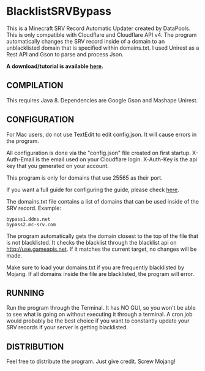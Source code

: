 # BlacklistSRVBypass
This is a Minecraft SRV Record Automatic Updater created by DataPools. This is only compatible with Cloudflare and Cloudflare API v4. The program automatically changes the SRV record inside of a domain to an unblacklisted domain that is specified within domains.txt. I used Unirest as a Rest API and Gson to parse and process Json.

**A download/tutorial is available [here](https://datapools.github.io/MCEula/bypass).**

## COMPILATION
This requires Java 8. Dependencies are Google Gson and Mashape Unirest. 

## CONFIGURATION

For Mac users, do not use TextEdit to edit config.json. It will cause errors in the program.

All configuration is done via the "config.json" file created on first startup. X-Auth-Email is the email used on your Cloudflare login. X-Auth-Key is the api key that you generated on your account.

This program is only for domains that use 25565 as their port. 

If you want a full guide for configuring the guide, please check [here](https://datapools.github.io/MCEula/bypass).

The domains.txt file contains a list of domains that can be used inside of the SRV record. Example:

```
bypass1.ddns.net
bypass2.mc-srv.com
```

The program automatically gets the domain closest to the top of the file that is not blacklisted. It checks the blacklist through the blacklist api on http://use.gameapis.net. If it matches the current target, no changes will be made.

Make sure to load your domains.txt if you are frequently blacklisted by Mojang. If all domains inside the file are blacklisted, the program will error.

## RUNNING

Run the program through the Terminal. It has NO GUI, so you won't be able to see what is going on without executing it through a terminal. A cron job would probably be the best choice if you want to constantly update your SRV records if your server is getting blacklisted.

## DISTRIBUTION

Feel free to distribute the program. Just give credit. Screw Mojang!
